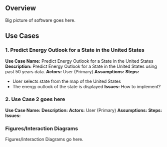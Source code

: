 ## Overview
Big picture of software goes here.

## Use Cases

### 1. Predict Energy Outlook for a State in the United States
**Use Case Name:** 
Predict Energy Outlook for a State in the United States
**Description:** 
Predict Energy Outlook for a State in the United States using past 50 years data.
**Actors:** 
User (Primary)
**Assumptions:**
**Steps:**
* User selects state from the map of the United States
* The energy outlook of the state is displayed
**Issues:**
How to implement?

### 2. Use Case 2 goes here
**Use Case Name:** 
**Description:** 
**Actors:** 
User (Primary)
**Assumptions:**
**Steps:**
**Issues:**

### Figures/Interaction Diagrams

Figures/Interaction Diagrams go here.